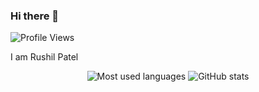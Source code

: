 ### Hi there 👋
 ![Profile Views](https://komarev.com/ghpvc/?username=rushilp2311&style=flat-square&color=green)
 
I am Rushil Patel
<p align="center">
  <img src="https://github-readme-stats.vercel.app/api/top-langs/?username=rushilp2311&hide=jupyter&layout=compact&theme=radical" alt="Most used languages" />

<img src="https://github-readme-stats.vercel.app/api?username=rushilp2311&show_icons=true&theme=radical&count_private=true&hide=contribs,prs" alt="GitHub stats" />
</p>
